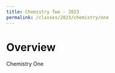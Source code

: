 ```yaml
---
title: Chemistry Two - 2023
permalink: /classes/2023/chemistry/one
---
```


# Overview
Chemistry One